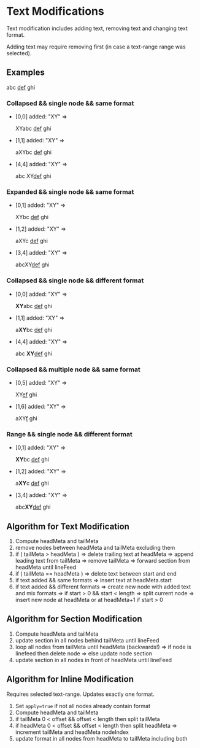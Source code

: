 # Text Modifications

Text modification includes adding text, removing text and changing text format.

Adding text may require removing first (in case a text-range range was selected).


## Examples

<p>abc <u>def</u> ghi</p>

### Collapsed && single node && same format

* [0,0] added: "XY" => <p>XYabc <u>def</u> ghi</p>
* [1,1] added: "XY" => <p>aXYbc <u>def</u> ghi</p>
* [4,4] added: "XY" => <p>abc XY<u>def</u> ghi</p>

### Expanded && single node && same format

* [0,1] added: "XY" => <p>XYbc <u>def</u> ghi</p>
* [1,2] added: "XY" => <p>aXYc <u>def</u> ghi</p>
* [3,4] added: "XY" => <p>abcXY<u>def</u> ghi</p>

### Collapsed && single node && different format

* [0,0] added: "XY" => <p><b>XY</b>abc <u>def</u> ghi</p>
* [1,1] added: "XY" => <p>a<b>XY</b>bc <u>def</u> ghi</p>
* [4,4] added: "XY" => <p>abc <b>XY</b><u>def</u> ghi</p>

### Collapsed && multiple node && same format

* [0,5] added: "XY" => <p>XY<u>ef</u> ghi</p>
* [1,6] added: "XY" => <p>aXY<u>f</u> ghi</p>

### Range && single node && different format

* [0,1] added: "XY" => <p><b>XY</b>bc <u>def</u> ghi</p>
* [1,2] added: "XY" => <p>a<b>XY</b>c <u>def</u> ghi</p>
* [3,4] added: "XY" => <p>abc<b>XY</b><u>def</u> ghi</p>


## Algorithm for Text Modification

1. Compute headMeta and tailMeta
2. remove nodes between headMeta and tailMeta excluding them
3. if ( tailMeta > headMeta )
   => delete trailing text at headMeta
   => append leading text from tailMeta
   => remove tailMeta
   => forward section from headMeta until lineFeed
4. if ( tailMeta == headMeta ) => delete text between start and end
5. if text added && same formats => insert text at headMeta.start
6. if text added && different formats
    => create new node with added text and mix formats
    => if start > 0 && start < length => split current node
    => insert new node at headMeta or at headMeta+1 if start > 0

## Algorithm for Section Modification

1. Compute headMeta and tailMeta
2. update section in all nodes behind tailMeta until lineFeed
3. loop all nodes from tailMeta until headMeta (backwards!)
   => if node is linefeed then delete node
   => else update node section
4. update section in all nodes in front of headMeta until lineFeed

## Algorithm for Inline Modification

Requires selected text-range.
Updates exactly one format.

1. Set `apply=true` if not all nodes already contain format
2. Compute headMeta and tailMeta
3. if tailMeta 0 < offset && offset < length then split tailMeta
4. if headMeta 0 < offset && offset < length then split headMeta
   => increment tailMeta and headMeta nodeIndex
5. update format in all nodes from headMeta to tailMeta including both

